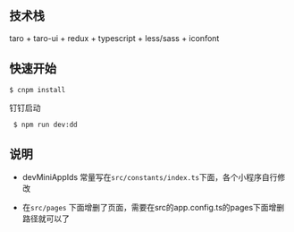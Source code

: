 ## 技术栈
taro + taro-ui + redux + typescript + less/sass + iconfont 

## 快速开始

``` $ cnpm install ```

钉钉启动

``` $ npm run dev:dd```

## 说明
- devMiniAppIds 常量写在```src/constants/index.ts```下面，各个小程序自行修改

- 在```src/pages``` 下面增删了页面，需要在src的app.config.ts的pages下面增删路径就可以了
